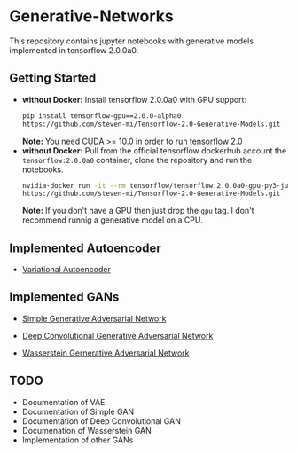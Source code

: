 # Generative-Networks
This repository contains jupyter notebooks with generative models implemented in tensorflow 2.0.0a0.

## Getting Started 

- **without Docker:** Install tensorflow 2.0.0a0 with GPU support:
  ```bash
  pip install tensorflow-gpu==2.0.0-alpha0 
  https://github.com/steven-mi/Tensorflow-2.0-Generative-Models.git
  ```
  **Note:** You need CUDA >= 10.0 in order to run tensorflow 2.0
- **without Docker:** Pull from the official tensorflow dockerhub account the `tensorflow:2.0.0a0` container, clone the repository and run the notebooks.
  ```bash
  nvidia-docker run -it --rm tensorflow/tensorflow:2.0.0a0-gpu-py3-jupyter bash
  https://github.com/steven-mi/Tensorflow-2.0-Generative-Models.git
    ```
  **Note:** If you don't have a GPU then just drop the `gpu` tag. I don't recommend runnig a generative model on a CPU.

## Implemented Autoencoder
- [Variational Autoencoder](https://github.com/steven-mi/Tensorflow-2.0-Generative-Adversarial-Networks/blob/master/variational-autoencoder.ipynb)

## Implemented GANs
- [Simple Generative Adversarial Network](https://github.com/steven-mi/Tensorflow-2.0-Generative-Adversarial-Networks/blob/master/simple-generative-adversarial-network.ipynb)
- [Deep Convolutional Generative Adversarial Network](https://github.com/steven-mi/Tensorflow-2.0-Generative-Adversarial-Networks/blob/master/deep-convolutional-generative-adversarial-network.ipynb)

- [Wasserstein Gernerative Adversarial Network](https://github.com/steven-mi/Tensorflow-2.0-Generative-Adversarial-Networks/blob/master/wasserstein-generative-adversarial-network.ipynb)

## TODO
- Documentation of VAE
- Documentation of Simple GAN
- Documentation of Deep Convolutional GAN
- Documenation of Wasserstein GAN
- Implementation of other GANs
